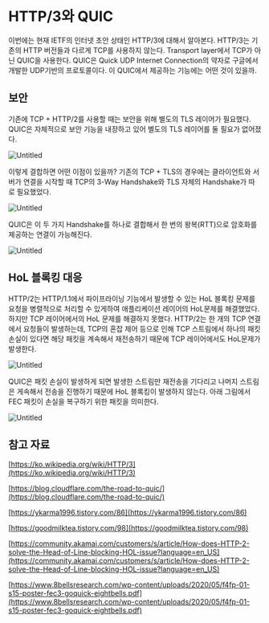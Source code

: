 # HTTP/3와 QUIC

이번에는 현재 IETF의 인터넷 초안 상태인 HTTP/3에 대해서 알아본다. HTTP/3는 기존의 HTTP 버전들과 다르게 TCP를 사용하지 않는다. Transport layer에서 TCP가 아닌 QUIC을 사용한다. QUIC은 Quick UDP Internet Connection의 약자로 구글에서 개발한 UDP기반의 프로토콜이다. 이 QUIC에서 제공하는 기능에는 어떤 것이 있을까.

## 보안

기존에 TCP + HTTP/2를 사용할 때는 보안을 위해 별도의 TLS 레이어가 필요했다. QUIC은 자체적으로 보안 기능을 내장하고 있어 별도의 TLS 레이어를 둘 필요가 없어졌다.

![Untitled](HTTP%203%E1%84%8B%E1%85%AA%20QUIC%207648778b2d1a495a9c3cf61860295ef7/Untitled.png)

이렇게 결합하면 어떤 이점이 있을까? 기존의 TCP + TLS의 경우에는 클라이언트와 서버가 연결을 시작할 때 TCP의 3-Way Handshake와 TLS 자체의 Handshake가 따로 필요했었다.

![Untitled](HTTP%203%E1%84%8B%E1%85%AA%20QUIC%207648778b2d1a495a9c3cf61860295ef7/Untitled%201.png)

QUIC은 이 두 가지 Handshake를 하나로 결합해서 한 번의 왕복(RTT)으로 암호화를 제공하는 연결이 가능해진다.

![Untitled](HTTP%203%E1%84%8B%E1%85%AA%20QUIC%207648778b2d1a495a9c3cf61860295ef7/Untitled%202.png)

## HoL 블록킹 대응

HTTP/2는 HTTP/1.1에서 파이프라이닝 기능에서 발생할 수 있는 HoL 블록킹 문제를 요청을 병렬적으로 처리할 수 있게하여 애플리케이션 레이어의 HoL문제를 해결했었다. 하지만 TCP 레이어에서의 HoL 문제를 해결하지 못했다. HTTP/2는 한 개의 TCP 연결에서 요청들이 발생하는데, TCP의 혼잡 제어 등으로 인해 TCP 스트림에서 하나의 패킷 손실이 있다면 해당 패킷을 계속해서 재전송하기 때문에 TCP 레이어에서도 HoL문제가 발생한다.

![Untitled](HTTP%203%E1%84%8B%E1%85%AA%20QUIC%207648778b2d1a495a9c3cf61860295ef7/Untitled%203.png)

QUIC은 패킷 손실이 발생하게 되면 발생한 스트림만 재전송을 기다리고 나머지 스트림은 게속해서 전송을 진행하기 때문에 HoL 블록킹이 발생하지 않는다. 아래 그림에서 FEC 패킷이 손실을 복구하기 위한 패킷을 의미한다.

![Untitled](HTTP%203%E1%84%8B%E1%85%AA%20QUIC%207648778b2d1a495a9c3cf61860295ef7/Untitled%204.png)

## 참고 자료

[https://ko.wikipedia.org/wiki/HTTP/3](https://ko.wikipedia.org/wiki/HTTP/3)

[https://blog.cloudflare.com/the-road-to-quic/](https://blog.cloudflare.com/the-road-to-quic/)

[https://ykarma1996.tistory.com/86](https://ykarma1996.tistory.com/86)

[https://goodmilktea.tistory.com/98](https://goodmilktea.tistory.com/98)

[https://community.akamai.com/customers/s/article/How-does-HTTP-2-solve-the-Head-of-Line-blocking-HOL-issue?language=en_US](https://community.akamai.com/customers/s/article/How-does-HTTP-2-solve-the-Head-of-Line-blocking-HOL-issue?language=en_US)

[https://www.8bellsresearch.com/wp-content/uploads/2020/05/f4fp-01-s15-poster-fec3-goquick-eightbells.pdf](https://www.8bellsresearch.com/wp-content/uploads/2020/05/f4fp-01-s15-poster-fec3-goquick-eightbells.pdf)